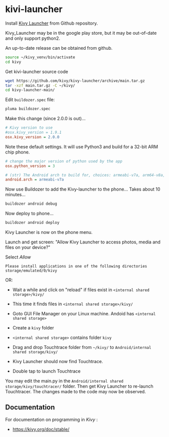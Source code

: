 # kivi-launcher

Install [Kivy Launcher](https://github.com/kivy/kivy-launcher) from Github repository. 

Kivy_Launcher may be in the google play store, but it may be out-of-date and only support python2.

An up-to-date release can be obtained from github.

```bash
source ~/kivy_venv/bin/activate
cd kivy
```

Get kivi-launcher source code

```bash
wget https://github.com/kivy/kivy-launcher/archive/main.tar.gz
tar -xzf main.tar.gz -C ~/kivy/
cd kivy-launcher-main/
```

Edit `buildozer.spec` file:

```bash
pluma buildozer.spec
```

Make this change (since 2.0.0 is out)...

```ini
# Kivy version to use
#osx.kivy_version = 1.9.1
osx.kivy_version = 2.0.0
```

Note these default settings. It will use Python3 and build for a 32-bit ARM chip phone.

```ini
# change the major version of python used by the app
osx.python_version = 3

# (str) The Android arch to build for, choices: armeabi-v7a, arm64-v8a, x86
android.arch = armeabi-v7a
```

Now use Buildozer to add the Kivy-launcher to the phone...
Takes about 10 minutes...

```bash
buildozer android debug
```

Now deploy to phone...

```bash
buildozer android deploy
```

Kivy Launcher is now on the phone menu.

Launch and get screen: "Allow Kivy Launcher to access photos, media and files on your device?"

Select *Allow*

```
Please install applications in one of the following directories
storage/emulated/0/kivy
```


OR:

* Wait a while and click on "reload" if files exist in `<internal shared storage>/kivy/`

* This time it finds files in `<internal shared storage>/kivy/`

* Goto GUI File Manager on your Linux machine. Andoid has `<internal shared storage>`

* Create a `kivy` folder

* `<internal shared storage>` contains folder `kivy`

* Drag and drop Touchtrace folder from `~/kivy/` to `Android/internal shared storage/kivy/`

* Kivy Launcher should now find Touchtrace.

* Double tap to launch Touchtrace

You may edit the main.py in the `Android/internal shared storage/kivy/touchtracer/` folder. Then get Kivy Launcher to re-launch Touchtracer. The changes made to the code may now be observed.


## Documentation

For documentation on programming in *Kivy* :

* https://kivy.org/doc/stable/

